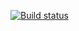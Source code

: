 [![Build status](https://ci.appveyor.com/api/projects/status/rgbo268jj2957x07?svg=true)](https://ci.appveyor.com/project/AleksandrKovalkov/selenide)
